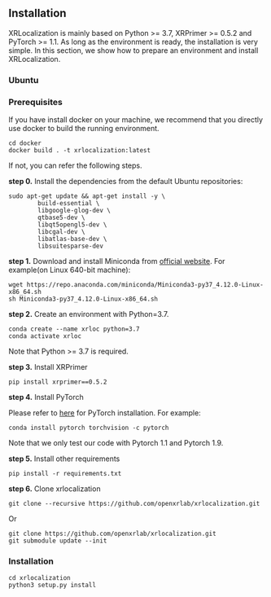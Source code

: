 ## Installation
XRLocalization is mainly based on Python >= 3.7, XRPrimer >= 0.5.2 and PyTorch >= 1.1.
As long as the environment is ready, the installation is very simple. In this section,
we show how to prepare an environment and install XRLocalization.

### Ubuntu
### Prerequisites
If you have install docker on your machine, we recommend that you directly
use docker to build the running environment.
```commandline
cd docker
docker build . -t xrlocalization:latest
```
If not, you can refer the following steps.

**step 0.**
Install the dependencies from the default Ubuntu repositories:
```commandline
sudo apt-get update && apt-get install -y \
        build-essential \
        libgoogle-glog-dev \
        qtbase5-dev \
        libqt5opengl5-dev \
        libcgal-dev \
        libatlas-base-dev \
        libsuitesparse-dev
```

**step 1.**
Download and install Miniconda from [official website](https://docs.conda.io/en/latest/miniconda.html).
For example(on Linux 640-bit machine):
```commandline
wget https://repo.anaconda.com/miniconda/Miniconda3-py37_4.12.0-Linux-x86_64.sh
sh Miniconda3-py37_4.12.0-Linux-x86_64.sh
```

**step 2.**
Create an environment with Python=3.7.
```commandline
conda create --name xrloc python=3.7
conda activate xrloc
```
Note that Python >= 3.7 is required.

**step 3.**
Install XRPrimer
```commandline
pip install xrprimer==0.5.2
```

**step 4.**
Install PyTorch

Please refer to [here](https://pytorch.org/) for PyTorch installation. For example:
```commandline
conda install pytorch torchvision -c pytorch
```
Note that we only test our code with Pytorch 1.1 and Pytorch 1.9.


**step 5.**
Install other requirements
```commandline
pip install -r requirements.txt
```

**step 6.**
Clone xrlocalization
```commandline
git clone --recursive https://github.com/openxrlab/xrlocalization.git
```
Or
```commandline
git clone https://github.com/openxrlab/xrlocalization.git
git submodule update --init
```

### Installation
```commandline
cd xrlocalization
python3 setup.py install
```
